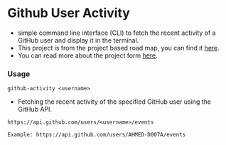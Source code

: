 # Github User Activity
- simple command line interface (CLI) to fetch the recent activity of a GitHub user and display it in the terminal.
- This project is from the project based road map, you can find it [here](https://roadmap.sh/backend/projects).
- You can read more about the project form [here](https://roadmap.sh/projects/task-tracker).

### Usage
```
github-activity <username>
```

- Fetching the recent activity of the specified GitHub user using the GitHub API.

` https://api.github.com/users/<username>/events `

` Example: https://api.github.com/users/AHMED-D007A/events `